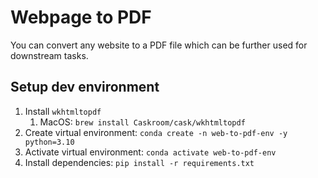 # Webpage to PDF

You can convert any website to a PDF file which can be further used for downstream tasks.

## Setup dev environment

1. Install `wkhtmltopdf`
   1. MacOS: `brew install Caskroom/cask/wkhtmltopdf`
1. Create virtual environment: `conda create -n web-to-pdf-env -y python=3.10`
1. Activate virtual environment: `conda activate web-to-pdf-env`
1. Install dependencies: `pip install -r requirements.txt`
